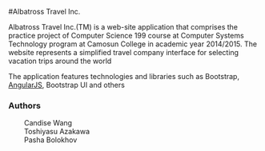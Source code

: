 #Albatross Travel Inc.

Albatross Travel Inc.(TM) is a web-site application that comprises the practice project of Computer Science 199 course
at Computer Systems Technology program at Camosun College in academic year 2014/2015. The website represents a simplified travel
company interface for selecting vacation trips around the world

The application features technologies and libraries such as Bootstrap, [AngularJS](https://angularjs.org), Bootstrap UI and others

### Authors
&nbsp;&nbsp;&nbsp;&nbsp;&nbsp;&nbsp;&nbsp;&nbsp;Candise Wang<br>
&nbsp;&nbsp;&nbsp;&nbsp;&nbsp;&nbsp;&nbsp;&nbsp;Toshiyasu Azakawa<br>
&nbsp;&nbsp;&nbsp;&nbsp;&nbsp;&nbsp;&nbsp;&nbsp;Pasha Bolokhov
